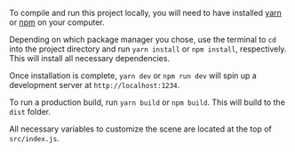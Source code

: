 To compile and run this project locally, you will need to have installed [yarn](https://classic.yarnpkg.com/en/docs/install) or [npm](https://nodejs.org/en/download/) on your computer.

Depending on which package manager you chose, use the terminal to `cd` into the project directory and run `yarn install` or `npm install`, respectively. This will install all necessary dependencies.

Once installation is complete, `yarn dev` or `npm run dev` will spin up a development server at `http://localhost:1234`.

To run a production build, run `yarn build` or `npm build`. This will build to the `dist` folder.

All necessary variables to customize the scene are located at the top of `src/index.js`.